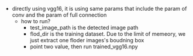 - directly using vgg16, it is using same params that include the param of conv and  the param of full connection
    - how to run? 
        - test_image_path is the detected image path
        - flod_dir is the training dataset. Due to the limit of memeory, we just extract one floder images's boudning box
        - point two value, then run trained_vgg16.npy
